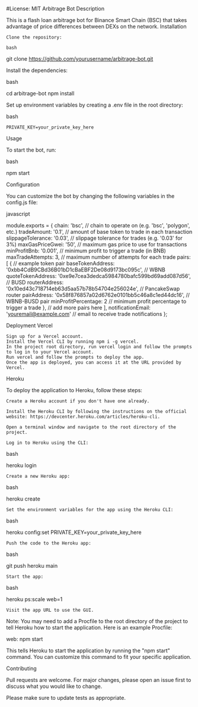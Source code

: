 #License: MIT
Arbitrage Bot
Description

This is a flash loan arbitrage bot for Binance Smart Chain (BSC) that takes advantage of price differences between DEXs on the network.
Installation

    Clone the repository:

    bash

git clone https://github.com/yourusername/arbitrage-bot.git

Install the dependencies:

bash

cd arbitrage-bot
npm install

Set up environment variables by creating a .env file in the root directory:

bash

    PRIVATE_KEY=your_private_key_here

Usage

To start the bot, run:

bash

npm start

Configuration

You can customize the bot by changing the following variables in the config.js file:

javascript

module.exports = {
  chain: 'bsc', // chain to operate on (e.g. 'bsc', 'polygon', etc.)
  tradeAmount: '0.1', // amount of base token to trade in each transaction
  slippageTolerance: '0.03', // slippage tolerance for trades (e.g. '0.03' for 3%)
  maxGasPriceGwei: '50', // maximum gas price to use for transactions
  minProfitBnb: '0.001', // minimum profit to trigger a trade (in BNB)
  maxTradeAttempts: 3, // maximum number of attempts for each trade
  pairs: [
    { // example token pair
      baseTokenAddress: '0xbb4CdB9CBd36B01bD1cBaEBF2De08d9173bc095c', // WBNB
      quoteTokenAddress: '0xe9e7cea3dedca5984780bafc599bd69add087d56', // BUSD
      routerAddress: '0x10ed43c718714eb63d5aa57b78b54704e256024e', // PancakeSwap router
      pairAddress: '0x58f876857a02d6762e0101bb5c46a8c1ed44dc16', // WBNB-BUSD pair
      minProfitPercentage: 2 // minimum profit percentage to trigger a trade
    },
    // add more pairs here
  ],
  notificationEmail: 'youremail@example.com' // email to receive trade notifications
};

Deployment
Vercel

    Sign up for a Vercel account.
    Install the Vercel CLI by running npm i -g vercel.
    In the project root directory, run vercel login and follow the prompts to log in to your Vercel account.
    Run vercel and follow the prompts to deploy the app.
    Once the app is deployed, you can access it at the URL provided by Vercel.

Heroku

To deploy the application to Heroku, follow these steps:

    Create a Heroku account if you don't have one already.

    Install the Heroku CLI by following the instructions on the official website: https://devcenter.heroku.com/articles/heroku-cli.

    Open a terminal window and navigate to the root directory of the project.

    Log in to Heroku using the CLI:

bash

heroku login

    Create a new Heroku app:

bash

heroku create

    Set the environment variables for the app using the Heroku CLI:

bash

heroku config:set PRIVATE_KEY=your_private_key_here

    Push the code to the Heroku app:

bash

git push heroku main

    Start the app:

bash

heroku ps:scale web=1

    Visit the app URL to use the GUI.

Note: You may need to add a Procfile to the root directory of the project to tell Heroku how to start the application. Here is an example Procfile:

web: npm start

This tells Heroku to start the application by running the "npm start" command. You can customize this command to fit your specific application.

Contributing

Pull requests are welcome. For major changes, please open an issue first to discuss what you would like to change.

Please make sure to update tests as appropriate.
